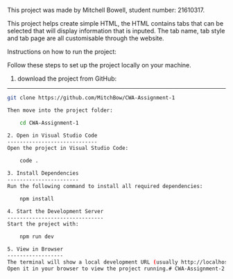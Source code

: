 This project was made by Mitchell Bowell, student number: 21610317.

This project helps create simple HTML, the HTML contains tabs that can be selected that will display information that is inputed.
The tab name, tab style and tab page are all customisable through the website.

Instructions on how to run the project:

Follow these steps to set up the project locally on your machine.

1. download the project from GitHub:
-----------------------------

```bash
git clone https://github.com/MitchBow/CWA-Assignment-1

Then move into the project folder:

    cd CWA-Assignment-1

2. Open in Visual Studio Code
-----------------------------
Open the project in Visual Studio Code:

    code .

3. Install Dependencies
-----------------------
Run the following command to install all required dependencies:

    npm install

4. Start the Development Server
-------------------------------
Start the project with:

    npm run dev

5. View in Browser
------------------
The terminal will show a local development URL (usually http://localhost:3000) or the Network link.
Open it in your browser to view the project running.#   C W A - A s s i g n m e n t - 2  
 